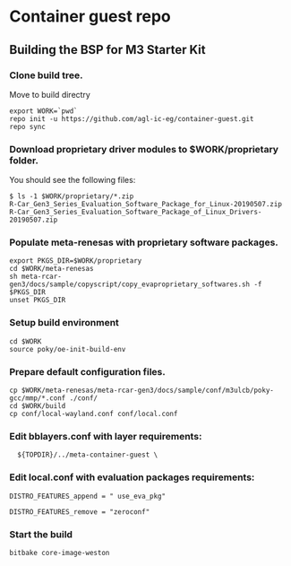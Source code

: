# Container guest repo

## Building the BSP for M3 Starter Kit

### Clone build tree.

Move to build directry

	export WORK=`pwd`  
	repo init -u https://github.com/agl-ic-eg/container-guest.git  
	repo sync  

### Download proprietary driver modules to $WORK/proprietary folder.

You should see the following files:

	$ ls -1 $WORK/proprietary/*.zip  
	R-Car_Gen3_Series_Evaluation_Software_Package_for_Linux-20190507.zip  
	R-Car_Gen3_Series_Evaluation_Software_Package_of_Linux_Drivers-20190507.zip  


### Populate meta-renesas with proprietary software packages.

	export PKGS_DIR=$WORK/proprietary  
	cd $WORK/meta-renesas  
	sh meta-rcar-gen3/docs/sample/copyscript/copy_evaproprietary_softwares.sh -f $PKGS_DIR  
	unset PKGS_DIR  


### Setup build environment

	cd $WORK  
	source poky/oe-init-build-env  

### Prepare default configuration files.  

	cp $WORK/meta-renesas/meta-rcar-gen3/docs/sample/conf/m3ulcb/poky-gcc/mmp/*.conf ./conf/  
	cd $WORK/build  
	cp conf/local-wayland.conf conf/local.conf  

### Edit bblayers.conf with layer requirements:

	  ${TOPDIR}/../meta-container-guest \  


### Edit local.conf with evaluation packages requirements:

	DISTRO_FEATURES_append = " use_eva_pkg"  
	
	DISTRO_FEATURES_remove = "zeroconf"  

### Start the build

	bitbake core-image-weston  

